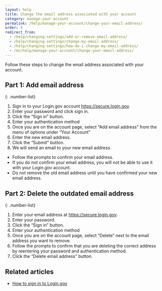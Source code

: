 ```yaml
---
layout: help
title: Change the email address associated with your account
category: manage-your-account
permalink: /help/manage-your-account/change-your-email-address/
order: 5 
redirect_from:
  - /help/changing-settings/add-or-remove-email-address/
  - /help/changing-settings/change-my-email-address/
  - /help/changing-settings/how-do-i-change-my-email-address/
  - /en/help/manage-your-account/change-your-email-address/
---
```


Follow these steps to change the email address associated with your account.

## Part 1: Add email address

{: .number-list}
1. Sign in to your Login.gov account <https://secure.login.gov>.
1. Enter your password and click sign in.
1. Click the “Sign in” button.
1. Enter your authentication method
1. Once you are on the account page, select “Add email address” from the menu of options under “Your Account”
1. Enter the new email address.
1. Click the “Submit” button.
1. We will send an email to your new email address.
  * Follow the prompts to confirm your email address.
  * If you do not confirm your email address, you will not be able to use it with your Login.gov account.
  * Do not remove the old email address until you have confirmed your new email address.

## Part 2: Delete the outdated email address

{: .number-list}
1. Enter your email address at <https://secure.login.gov>.
1. Enter your password.
1. Click the “Sign in” button.
1. Enter your authentication method
1. Once you are on the account page, select “Delete” next to the email address you want to remove.
1. Follow the prompts to confirm that you are deleting the correct address by reentering your password and authentication method.
1. Click the “Delete email address” button.

## Related articles

* [How to sign in to Login.gov](/help/trouble-signing-in/how-to-sign-in/)
